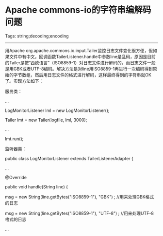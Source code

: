 # Apache commons-io的字符串编解码问题
Tags: string;decoding;encoding

------

用Apache org.apache.commons.io.input.Tailer监控日志文件变化很方便，但如果文件中有中文，回调函数TailerListener.handle中参数line是乱码，原因是目前的Tailer是按“西欧语言”（ISO8859-1）对日志文件进行解码的，而日志文件一般是用GBK或者UTF-8编码。解决方法是对line用ISO8859-1再进行一次编码得到原始的字节数组，然后用日志文件的格式进行解码，这样最终得到的字符串就OK了。实现方法如下：

服务类：

 ...

 LogMonitorListener lml = new LogMonitorListener();

 Tailer lmt = new Tailer(logfile, lml, 3000);

 ...

 lmt.run();

 

监听器类：

public class LogMonitorListener extends TailerListenerAdapter {

 ...

 @Override

 public void handle(String line) {

  msg = new String(line.getBytes("ISO8859-1"), "GBK") ; //用来处理GBK格式的日志

   msg = new String(line.getBytes("ISO8859-1"), "UTF-8") ; //用来处理UTF-8格式的日志 

  ...
